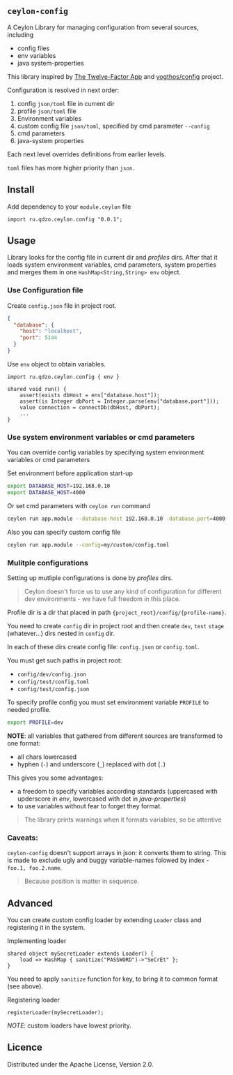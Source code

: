 ## `ceylon-config`

A Ceylon Library for managing configuration from several sources, including
* config files
* env variables 
* java system-properties

This library inspired by [The Twelve-Factor App](https://github.com/yogthos/config) 
and [yogthos/config](https://github.com/yogthos/config) project.

Configuration is resolved in next order:

1. config `json/toml` file in current dir 
2. profile `json/toml` file
3. Environment variables
4. custom config file `json/toml`, specified by cmd parameter `--config` 
5. cmd parameters
6. java-system properties

Each next level overrides definitions from earlier levels.

`toml` files has more higher priority than `json`.

## Install

Add dependency to your `module.ceylon` file

```ceylon
import ru.qdzo.ceylon.config "0.0.1";
```

## Usage

Library looks for the config file in current dir and *profiles* dirs. 
After that it loads system environment variables, cmd parameters, 
system properties and merges them in one `HashMap<String,String> env` object.

### Use Configuration file

Create `config.json` file in project root.

```json
{
  "database": {
    "host": "localhost",
    "port": 5144
  }
}
```

Use `env` object to obtain variables.

```ceylon
import ru.qdzo.ceylon.config { env }

shared void run() {
    assert(exists dbHost = env["database.host"]);
    assert(is Integer dbPort = Integer.parse(env["database.port"]));
    value connection = connectDb(dbHost, dbPort);
    ...
}
```

### Use system environment variables or cmd parameters

You can override config variables by specifying system environment variables or cmd parameters

Set environment before application start-up

```bash
export DATABASE_HOST=192.168.0.10
export DATABASE_HOST=4000
```

Or set cmd parameters with `ceylon run` command

```bash
ceylon run app.module --database-host 192.168.0.10 -database.port=4000
```

Also you can specify custom config file 

```bash
ceylon run app.module --config=my/custom/config.toml
```

### Mulitple configurations

Setting up mutliple configurations is done by *profiles* dirs. 

> Ceylon doesn't force us to use any kind of configuration for different dev environments - we have full freedom in this place.

Profile dir is a dir that placed in path `{project_root}/config/{profile-name}`. 

You need to create `config` dir in project root and then create `dev`, `test` `stage` (whatever...) dirs nested in `config` dir.

In each of these dirs create config file: `config.json` or `config.toml`.

You must get such paths in project root:

* `config/dev/config.json`
* `config/test/config.toml`
* `config/test/config.json`

To specify profile config you must set environment variable `PROFILE` to needed profile.

```bash 
export PROFILE=dev
```

**NOTE**: all variables that gathered from different sources are transformed to one format:
* all chars lowercased
* hyphen (`-`) and underscore (`_`) replaced with dot (`.`)

This gives you some advantages:
* a freedom to specify variables according standards (uppercased with upderscore in *env*, lowercased with dot in *java-properties*)
* to use variables without fear to forget they format.

> The library prints warnings when it formats variables, so be attentive

### Caveats: 

`ceylon-config` doesn't support arrays in json: it converts them to string. 
This is made to exclude ugly and buggy variable-names folowed by index - `foo.1, foo.2.name`. 
> Because position is matter in sequence.


## Advanced

You can create custom config loader by extending `Loader` class and registering it in the system.

Implementing loader

```ceylon
shared object mySecretLoader extends Loader() {
    load => HashMap { sanitize("PASSWORD")->"SeCrEt" };
}
```

You need to apply `sanitize` function for key, to bring it to common format (see above).

Registering loader

```
registerLoader(mySecretLoader);
```

*NOTE*: custom loaders have lowest priority.

## Licence

Distributed under the Apache License, Version 2.0.
